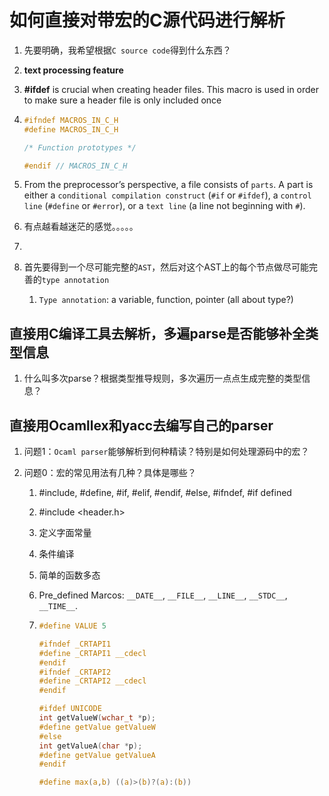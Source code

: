 # 如何直接对带宏的C源代码进行解析

1. 先要明确，我希望根据`C source code`得到什么东西？

2. **text processing feature**

3. **#ifdef** is crucial when creating header files. This macro is used in order to make sure a header file is only included once

4. ```c
   #ifndef MACROS_IN_C_H	
   #define MACROS_IN_C_H	
   
   /* Function prototypes */	
   
   #endif // MACROS_IN_C_H
   ```

5. From the preprocessor’s perspective, a file consists of `parts`. A part is either a `conditional compilation construct` (`#if` or `#ifdef`), a `control line` (`#define` or `#error`), or a `text line` (a line not beginning with `#`).

6. 有点越看越迷茫的感觉。。。。。

7. 

8. 首先要得到一个尽可能完整的`AST`，然后对这个AST上的每个节点做尽可能完善的`type annotation`

   1. `Type annotation`: a variable, function, pointer (all about type?)









## 直接用C编译工具去解析，多遍parse是否能够补全类型信息

1. 什么叫多次parse？根据类型推导规则，多次遍历一点点生成完整的类型信息？

## 直接用Ocamllex和yacc去编写自己的parser

1. 问题1：`Ocaml parser`能够解析到何种精读？特别是如何处理源码中的宏？

2. 问题0：宏的常见用法有几种？具体是哪些？

   1. #include, #define, #if,  #elif, #endif, #else, #ifndef, #if defined

   2. #include <header.h>

   3. 定义字面常量

   4. 条件编译

   5. 简单的函数多态

   6. Pre_defined Marcos: `__DATE__`, `__FILE__`, `__LINE__`, `__STDC__`, `__TIME__`.

   7. ```c
      #define VALUE 5
      
      #ifndef _CRTAPI1
      #define _CRTAPI1 __cdecl
      #endif
      #ifndef _CRTAPI2
      #define _CRTAPI2 __cdecl
      #endif
      
      #ifdef UNICODE
      int getValueW(wchar_t *p);
      #define getValue getValueW
      #else
      int getValueA(char *p);
      #define getValue getValueA
      #endif
      
      #define max(a,b) ((a)>(b)?(a):(b))
      ```

